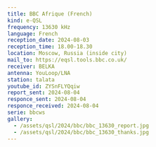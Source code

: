 ```yaml
---
title: BBC Afrique (French)
kind: e-QSL
frequency: 13630 kHz
language: French
reception_date: 2024-08-03
reception_time: 18.00-18.30
location: Moscow, Russia (inside city)
mail_to: https://eqsl.tools.bbc.co.uk/
receiver: BELKA
antenna: YouLoop/LNA
station: talata
youtube_id: ZYSnFLYQqiw
report_sent: 2024-08-04
responce_sent: 2024-08-04
responce_received: 2024-08-04
serie: bbcws
gallery:
  - /assets/qsl/2024/bbc/bbc_13630_report.jpg
  - /assets/qsl/2024/bbc/bbc_13630_thanks.jpg
---
```

